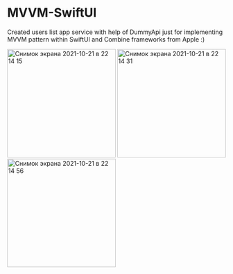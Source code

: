 # MVVM-SwiftUI
Created users list app service with help of DummyApi just for implementing MVVM pattern within SwiftUI and Combine frameworks from Apple :)

<img width="250" alt="Снимок экрана 2021-10-21 в 22 14 15" src="https://user-images.githubusercontent.com/69910183/138342273-1f729d35-a2cd-4dc3-a5e2-9e860d05e2e6.png">
<img width="250" alt="Снимок экрана 2021-10-21 в 22 14 31" src="https://user-images.githubusercontent.com/69910183/138342288-9e97ee0e-b9e8-402e-93e1-ed49c568fbd8.png">
<img width="250" alt="Снимок экрана 2021-10-21 в 22 14 56" src="https://user-images.githubusercontent.com/69910183/138342297-f9b85fb6-fcf6-48bd-bde1-7cb4cc434b4a.png">
